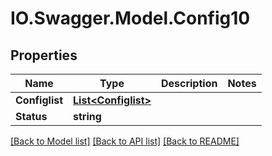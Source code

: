 # IO.Swagger.Model.Config10
## Properties

Name | Type | Description | Notes
------------ | ------------- | ------------- | -------------
**Configlist** | [**List&lt;Configlist&gt;**](Configlist.md) |  | 
**Status** | **string** |  | 

[[Back to Model list]](../README.md#documentation-for-models) [[Back to API list]](../README.md#documentation-for-api-endpoints) [[Back to README]](../README.md)

